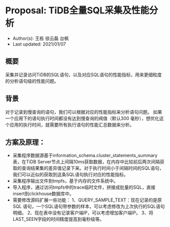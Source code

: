 # Proposal: TiDB全量SQL采集及性能分析
- Author(s): 王栋 徐云磊 台枫
- Last updated: 2021/01/07

## 概要
采集并记录访问TiDB的SQL语句，以及对应SQL语句的性能指标，用来更细粒度的分析语句级的性能问题。

## 背景
对于记录到慢查询的语句，我们可以根据对应的性能指标来分析语句问题。
如果一个应用下的语句执行时间都没有达到慢查询的阀值（默认300 毫秒），想优化这个应用的执行时间，就需要所有执行语句的性能汇总数据来分析。

## 方案及原理：
- 采集程序数据源基于information_schema.cluster_statements_summary表，在TiDB Server节点上间隔10ms获取数据，在内存中比较前后两次间隔获取的查询结果集的差异值记录下来。对于执行时间小于间隔时间的SQL语句，我们可以近似的获取到这条SQL语句执行对应的性能指标。
- 采集程序输出文件到tmpfs，基于内存的文件系统中。
- 导入程序，通过访问tmpfs中的trace临时文件，拼接成批量的SQL，直接insert到clickhouse数据库中。
- 需要修改源码扩展一些功能：
1、QUERY_SAMPLE_TEXT：现在记录的是原 SQL 语句，一个SQL语句带参数的样本，可以考虑修改为上次执行的SQL语句明细。
2、现在表中没有记录客户端IP，可以考虑增加客户端IP。
3、将LAST_SEEN字段的时间精度提高到毫秒级等。
